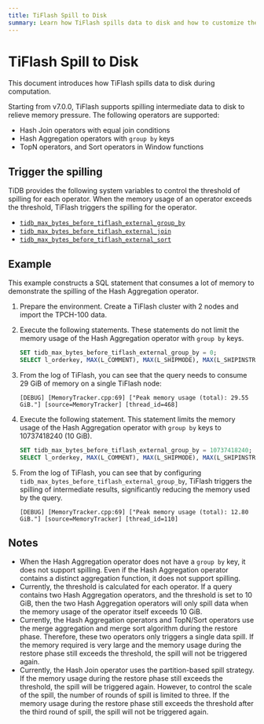 ```yaml
---
title: TiFlash Spill to Disk
summary: Learn how TiFlash spills data to disk and how to customize the spill behavior.
---
```


# TiFlash Spill to Disk

This document introduces how TiFlash spills data to disk during computation.

Starting from v7.0.0, TiFlash supports spilling intermediate data to disk to relieve memory pressure. The following operators are supported:

* Hash Join operators with equal join conditions
* Hash Aggregation operators with `group by` keys
* TopN operators, and Sort operators in Window functions

## Trigger the spilling

TiDB provides the following system variables to control the threshold of spilling for each operator. When the memory usage of an operator exceeds the threshold, TiFlash triggers the spilling for the operator.

* [`tidb_max_bytes_before_tiflash_external_group_by`](/system-variables.md#tidb_max_bytes_before_tiflash_external_group_by-new-in-v700)
* [`tidb_max_bytes_before_tiflash_external_join`](/system-variables.md#tidb_max_bytes_before_tiflash_external_join-new-in-v700)
* [`tidb_max_bytes_before_tiflash_external_sort`](/system-variables.md#tidb_max_bytes_before_tiflash_external_sort-new-in-v700)

## Example

This example constructs a SQL statement that consumes a lot of memory to demonstrate the spilling of the Hash Aggregation operator.

1. Prepare the environment. Create a TiFlash cluster with 2 nodes and import the TPCH-100 data.
2. Execute the following statements. These statements do not limit the memory usage of the Hash Aggregation operator with `group by` keys.

    ```sql
    SET tidb_max_bytes_before_tiflash_external_group_by = 0;
    SELECT l_orderkey, MAX(L_COMMENT), MAX(L_SHIPMODE), MAX(L_SHIPINSTRUCT), MAX(L_SHIPDATE), MAX(L_EXTENDEDPRICE) FROM lineitem GROUP BY l_orderkey HAVING SUM(l_quantity) > 314;
    ```

3. From the log of TiFlash, you can see that the query needs to consume 29 GiB of memory on a single TiFlash node:

    ```
    [DEBUG] [MemoryTracker.cpp:69] ["Peak memory usage (total): 29.55 GiB."] [source=MemoryTracker] [thread_id=468]
    ```

4. Execute the following statement. This statement limits the memory usage of the Hash Aggregation operator with `group by` keys to 10737418240 (10 GiB).

    ```sql
    SET tidb_max_bytes_before_tiflash_external_group_by = 10737418240;
    SELECT l_orderkey, MAX(L_COMMENT), MAX(L_SHIPMODE), MAX(L_SHIPINSTRUCT), MAX(L_SHIPDATE), MAX(L_EXTENDEDPRICE) FROM lineitem GROUP BY l_orderkey HAVING SUM(l_quantity) > 314;
    ```

5. From the log of TiFlash, you can see that by configuring `tidb_max_bytes_before_tiflash_external_group_by`, TiFlash triggers the spilling of intermediate results, significantly reducing the memory used by the query.

    ```
    [DEBUG] [MemoryTracker.cpp:69] ["Peak memory usage (total): 12.80 GiB."] [source=MemoryTracker] [thread_id=110]
    ```

## Notes

* When the Hash Aggregation operator does not have a `group by` key, it does not support spilling. Even if the Hash Aggregation operator contains a distinct aggregation function, it does not support spilling.
* Currently, the threshold is calculated for each operator. If a query contains two Hash Aggregation operators, and the threshold is set to 10 GiB, then the two Hash Aggregation operators will only spill data when the memory usage of the operator itself exceeds 10 GiB.
* Currently, the Hash Aggregation operators and TopN/Sort operators use the merge aggregation and merge sort algorithm during the restore phase. Therefore, these two operators only triggers a single data spill. If the memory required is very large and the memory usage during the restore phase still exceeds the threshold, the spill will not be triggered again.
* Currently, the Hash Join operator uses the partition-based spill strategy. If the memory usage during the restore phase still exceeds the threshold, the spill will be triggered again. However, to control the scale of the spill, the number of rounds of spill is limited to three. If the memory usage during the restore phase still exceeds the threshold after the third round of spill, the spill will not be triggered again.
